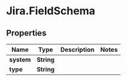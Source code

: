 # Jira.FieldSchema

## Properties

Name | Type | Description | Notes
------------ | ------------- | ------------- | -------------
**system** | **String** |  | 
**type** | **String** |  | 


